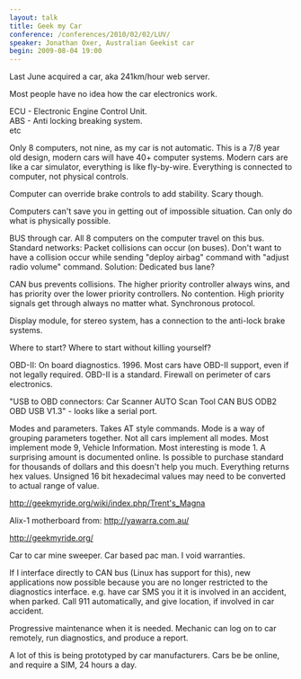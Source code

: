```yaml
---
layout: talk
title: Geek my Car
conference: /conferences/2010/02/02/LUV/
speaker: Jonathan Oxer, Australian Geekist car
begin: 2009-08-04 19:00
---
```

Last June acquired a car, aka 241km/hour web server.

Most people have no idea how the car electronics work.

ECU - Electronic Engine Control Unit.  
ABS - Anti locking breaking system.  
etc

Only 8 computers, not nine, as my car is not automatic.  This is a 7/8 year old
design, modern cars will have 40+ computer systems.  Modern cars are like a car
simulator, everything is like fly-by-wire. Everything is connected to computer,
not physical controls.

Computer can override brake controls to add stability. Scary though.

Computers can't save you in getting out of impossible situation. Can only do what
is physically possible.

BUS through car. All 8 computers on the computer travel on this bus. Standard
networks: Packet collisions can occur (on buses).  Don't want to have a
collision occur while sending "deploy airbag" command with "adjust radio
volume" command. Solution: Dedicated bus lane?

CAN bus prevents collisions. The higher priority controller always wins, and
has priority over the lower priority controllers. No contention. High priority
signals get through always no matter what. Synchronous protocol.

Display module, for stereo system, has a connection to the anti-lock brake
systems.

Where to start? Where to start without killing yourself?

OBD-II: On board diagnostics. 1996. Most cars have OBD-II support, even if not
legally required. OBD-II is a standard. Firewall on perimeter of cars electronics.

"USB to OBD connectors: Car Scanner AUTO Scan Tool CAN BUS ODB2 OBD USB V1.3" -
looks like a serial port.

Modes and parameters. Takes AT style commands. Mode is a way of grouping
parameters together. Not all cars implement all modes. Most implement mode 9,
Vehicle Information. Most interesting is mode 1. A surprising amount
is documented online. Is possible to purchase standard for thousands of
dollars and this doesn't help you much. Everything returns hex values.
Unsigned 16 bit hexadecimal values may need to be converted to actual
range of value.

<http://geekmyride.org/wiki/index.php/Trent's_Magna>

Alix-1 motherboard from:
<http://yawarra.com.au/>

<http://geekmyride.org/>

Car to car mine sweeper. Car based pac man. I void warranties.

If I interface directly to CAN bus (Linux has support for this), new
applications now possible because you are no longer restricted to the
diagnostics interface. e.g. have car SMS you it it is involved in an accident,
when parked. Call 911 automatically, and give location, if involved in car
accident.

Progressive maintenance when it is needed. Mechanic can log on to car remotely,
run diagnostics, and produce a report.

A lot of this is being prototyped by car manufacturers. Cars be be online, and
require a SIM, 24 hours a day.
